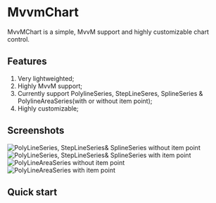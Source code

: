 # MvvmChart
MvvMChart is a simple, MvvM support and highly customizable chart control.

## Features
1. Very lightweighted;
2. Highly MvvM support;
3. Currently support PolylineSeries, StepLineSeres, SplineSeries & PolylineAreaSeries(with or without item point);
4. Highly customizable;

## Screenshots
![PolyLineSeries, StepLineSeries& SplineSeries without item point](https://github.com/zenjia/MvvmChart/blob/master/Demo/Images/withoutdot2.PNG)
![PolyLineSeries, StepLineSeries& SplineSeries with item point](https://github.com/zenjia/MvvmChart/blob/master/Demo/Images/withdot2.PNG)
![PolyLineAreaSeries without item point](https://github.com/zenjia/MvvmChart/blob/master/Demo/Images/areaWithoutDot.PNG)
![PolyLineAreaSeries with item point](https://github.com/zenjia/MvvmChart/blob/master/Demo/Images/areaWithDot.PNG)

## Quick start
